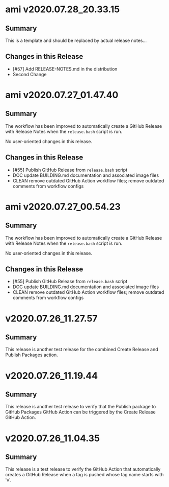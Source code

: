 # ami v2020.07.28_20.33.15
## Summary

This is a template and should be replaced by actual release notes...

## Changes in this Release
- [#57] Add RELEASE-NOTES.md in the distribution
- Second Change


# ami v2020.07.27_01.47.40
## Summary

The workflow has been improved to automatically create a GitHub Release with Release Notes when the `release.bash` script is run.

No user-oriented changes in this release.

## Changes in this Release
* [#55] Publish GitHub Release from `release.bash` script
* DOC update BUILDING.md documentation and associated image files
* CLEAN remove outdated GitHub Action workflow files; remove outdated comments from workflow configs


# ami v2020.07.27_00.54.23
## Summary

The workflow has been improved to automatically create a GitHub Release with Release Notes when the `release.bash` script is run.

No user-oriented changes in this release.

## Changes in this Release
* [#55] Publish GitHub Release from `release.bash` script
* DOC update BUILDING.md documentation and associated image files
* CLEAN remove outdated GitHub Action workflow files; remove outdated comments from workflow configs


# v2020.07.26_11.27.57

## Summary

This release is another test release for the combined Create Release and Publish Packages action.

# v2020.07.26_11.19.44

## Summary

This release is another test release to verify that the Publish package to GitHub Packages GitHub Action can be triggered by the Create Release GitHub Action.


# v2020.07.26_11.04.35

## Summary

This release is a test release to verify the GitHub Action that automatically creates a GitHub Release when a tag is pushed whose tag name starts with 'v'.
